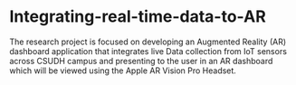 # Integrating-real-time-data-to-AR
The research project is focused on developing an Augmented Reality (AR) dashboard application that integrates live Data collection from IoT sensors across CSUDH campus and presenting to the user in an AR dashboard which will be viewed using the Apple AR Vision Pro Headset.
